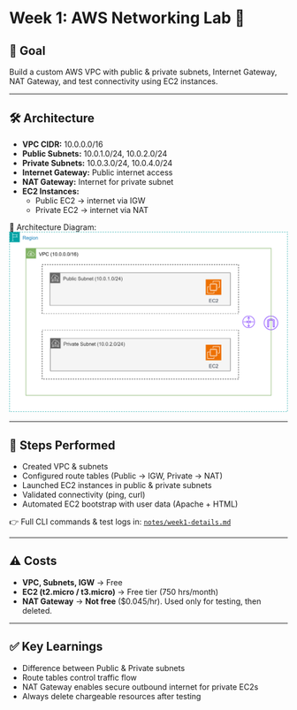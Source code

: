 # Week 1: AWS Networking Lab 🚀

## 🎯 Goal
Build a custom AWS VPC with public & private subnets, Internet Gateway, NAT Gateway, and test connectivity using EC2 instances.

---

## 🛠️ Architecture
- **VPC CIDR:** 10.0.0.0/16
- **Public Subnets:** 10.0.1.0/24, 10.0.2.0/24
- **Private Subnets:** 10.0.3.0/24, 10.0.4.0/24
- **Internet Gateway:** Public internet access
- **NAT Gateway:** Internet for private subnet
- **EC2 Instances:**
  - Public EC2 → internet via IGW
  - Private EC2 → internet via NAT

📌 Architecture Diagram:  
![Architecture](diagrams/aws-network-lab.drawio.svg)

---

## 📅 Steps Performed
- Created VPC & subnets
- Configured route tables (Public → IGW, Private → NAT)
- Launched EC2 instances in public & private subnets
- Validated connectivity (ping, curl)
- Automated EC2 bootstrap with user data (Apache + HTML)

👉 Full CLI commands & test logs in: [`notes/week1-details.md`](notes/week1-details.md)

---

## ⚠️ Costs
- **VPC, Subnets, IGW** → Free
- **EC2 (t2.micro / t3.micro)** → Free tier (750 hrs/month)
- **NAT Gateway** → **Not free** ($0.045/hr). Used only for testing, then deleted.

---

## ✅ Key Learnings
- Difference between Public & Private subnets
- Route tables control traffic flow
- NAT Gateway enables secure outbound internet for private EC2s
- Always delete chargeable resources after testing
